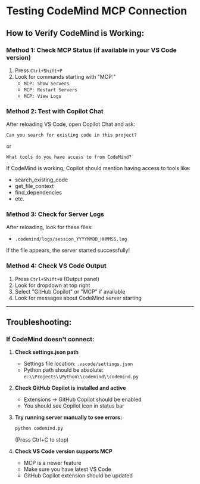 # Testing CodeMind MCP Connection

## How to Verify CodeMind is Working:

### Method 1: Check MCP Status (if available in your VS Code version)
1. Press `Ctrl+Shift+P`
2. Look for commands starting with "MCP:"
   - `MCP: Show Servers`
   - `MCP: Restart Servers`
   - `MCP: View Logs`

### Method 2: Test with Copilot Chat
After reloading VS Code, open Copilot Chat and ask:

```
Can you search for existing code in this project?
```

or

```
What tools do you have access to from CodeMind?
```

If CodeMind is working, Copilot should mention having access to tools like:
- search_existing_code
- get_file_context
- find_dependencies
- etc.

### Method 3: Check for Server Logs
After reloading, look for these files:
- `.codemind/logs/session_YYYYMMDD_HHMMSS.log`

If the file appears, the server started successfully!

### Method 4: Check VS Code Output
1. Press `Ctrl+Shift+U` (Output panel)
2. Look for dropdown at top right
3. Select "GitHub Copilot" or "MCP" if available
4. Look for messages about CodeMind server starting

---

## Troubleshooting:

### If CodeMind doesn't connect:

1. **Check settings.json path**
   - Settings file location: `.vscode/settings.json`
   - Python path should be absolute: `e:\\Projects\\Python\\codemind\\codemind.py`

2. **Check GitHub Copilot is installed and active**
   - Extensions → GitHub Copilot should be enabled
   - You should see Copilot icon in status bar

3. **Try running server manually to see errors:**
   ```bash
   python codemind.py
   ```
   (Press Ctrl+C to stop)

4. **Check VS Code version supports MCP**
   - MCP is a newer feature
   - Make sure you have latest VS Code
   - GitHub Copilot extension should be updated
